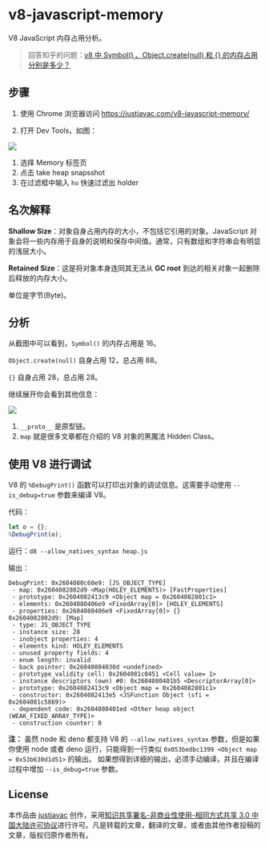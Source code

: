 # v8-javascript-memory

V8 JavaScript 内存占用分析。

> 回答知乎的问题：[v8 中 Symbol() 、Object.create(null) 和 {} 的内存占用分别是多少？](https://www.zhihu.com/question/425300093/answer/1523228095)

## 步骤

1. 使用 Chrome 浏览器访问 <https://justjavac.com/v8-javascript-memory/>

1. 打开 Dev Tools，如图：

  ![](./screen.png)

  1. 选择 Memory 标签页
  1. 点击 take heap snapsshot
  1. 在过滤框中输入 `ho` 快速过滤出 holder

## 名次解释

**Shallow Size**：对象自身占用内存的大小，不包括它引用的对象。JavaScript 对象会将一些内存用于自身的说明和保存中间值。通常，只有数组和字符串会有明显的浅层大小。

**Retained Size**：这是将对象本身连同其无法从 **GC root** 到达的相关对象一起删除后释放的内存大小。

单位是字节(Byte)。

## 分析

从截图中可以看到，`Symbol()` 的内存占用是 16。

`Object.create(null)` 自身占用 12，总占用 88。

`{}` 自身占用 28，总占用 28。

继续展开你会看到其他信息：

![](./screen2.png)

1. `__proto__` 是原型链。
2. `map` 就是很多文章都在介绍的 V8 对象的黑魔法 Hidden Class。

## 使用 V8 进行调试

V8 的 `%DebugPrint()` 函数可以打印出对象的调试信息。这需要手动使用 `--is_debug=true` 参数来编译 V8。

代码：

```js
let o = {};
%DebugPrint(o);
```

运行：`d8 --allow_natives_syntax heap.js`

输出：

```plain
DebugPrint: 0x2604080c60e9: [JS_OBJECT_TYPE]
 - map: 0x2604082802d9 <Map(HOLEY_ELEMENTS)> [FastProperties]
 - prototype: 0x2604082413c9 <Object map = 0x2604082801c1>
 - elements: 0x2604080406e9 <FixedArray[0]> [HOLEY_ELEMENTS]
 - properties: 0x2604080406e9 <FixedArray[0]> {}
0x2604082802d9: [Map]
 - type: JS_OBJECT_TYPE
 - instance size: 28
 - inobject properties: 4
 - elements kind: HOLEY_ELEMENTS
 - unused property fields: 4
 - enum length: invalid
 - back pointer: 0x26040804030d <undefined>
 - prototype_validity cell: 0x2604081c0451 <Cell value= 1>
 - instance descriptors (own) #0: 0x2604080401b5 <DescriptorArray[0]>
 - prototype: 0x2604082413c9 <Object map = 0x2604082801c1>
 - constructor: 0x2604082413e5 <JSFunction Object (sfi = 0x2604081c5869)>
 - dependent code: 0x2604080401ed <Other heap object (WEAK_FIXED_ARRAY_TYPE)>
 - construction counter: 0
```

**注：** 虽然 node 和 deno 都支持 V8 的 `--allow_natives_syntax` 参数，但是如果你使用 node 或者 deno 运行，只能得到一行类似 `0x053bedbc1399 <Object map = 0x53b630d1d51>` 的输出。 如果想得到详细的输出，必须手动编译，并且在编译过程中增加 `--is_debug=true` 参数。

## License

本<span xmlns:dct="http://purl.org/dc/terms/" href="http://purl.org/dc/dcmitype/Text" rel="dct:type">作品</span>由 <a xmlns:cc="https://creativecommons.org/ns#" href="https://justjavac.com" property="cc:attributionName" rel="cc:attributionURL">justjavac</a> 创作，采用<a rel="license" href="https://creativecommons.org/licenses/by-nc-sa/3.0/cn/">知识共享署名-非商业性使用-相同方式共享 3.0 中国大陆许可协议</a>进行许可。凡是转载的文章，翻译的文章，或者由其他作者投稿的文章，版权归原作者所有。
